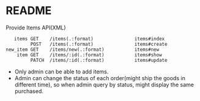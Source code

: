 # README

Provide Items API(XML)

```
   items GET    /items(.:format)               items#index
         POST   /items(.:format)               items#create
new_item GET    /items/new(.:format)           items#new
    item GET    /items/:id(.:format)           items#show
         PATCH  /items/:id(.:format)           items#update
```

- Only admin can be able to add items.
- Admin can change the status of each order(might ship the goods in different time), so when admin query by status, might display the same purchased.
